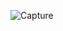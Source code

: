 
![Capture](https://user-images.githubusercontent.com/114726530/234389462-949a826d-a39c-4277-b953-e92ea19431cd.PNG)
